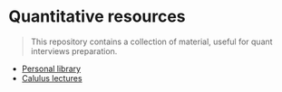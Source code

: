 # Quantitative resources

> This repository contains a collection of material, useful for quant interviews preparation.

- [Personal library](books)
- [Calulus lectures](gobbino)
